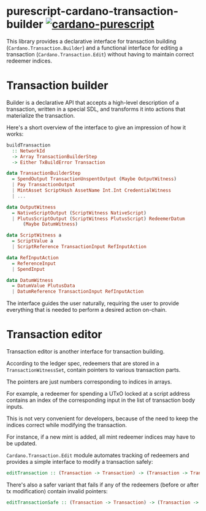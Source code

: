 # purescript-cardano-transaction-builder [![cardano-purescript](https://img.shields.io/badge/cardano--purescript?logo=cardano&logoColor=white&label=cardano-purescript&labelColor=blue&color=blue)](https://github.com/klntsky/cardano-purescript)

This library provides a declarative interface for transaction building (`Cardano.Transaction.Builder`) and a functional interface for editing a transaction (`Cardano.Transaction.Edit`) without having to maintain correct redeemer indices.

# Transaction builder

Builder is a declarative API that accepts a high-level description of a transaction, written in a special SDL, and transforms it into actions that materialize the transaction.

Here's a short overview of the interface to give an impression of how it works:

```purescript
buildTransaction
  :: NetworkId
  -> Array TransactionBuilderStep
  -> Either TxBuildError Transaction

data TransactionBuilderStep
  = SpendOutput TransactionUnspentOutput (Maybe OutputWitness)
  | Pay TransactionOutput
  | MintAsset ScriptHash AssetName Int.Int CredentialWitness
  | ...

data OutputWitness
  = NativeScriptOutput (ScriptWitness NativeScript)
  | PlutusScriptOutput (ScriptWitness PlutusScript) RedeemerDatum
      (Maybe DatumWitness)

data ScriptWitness a
  = ScriptValue a
  | ScriptReference TransactionInput RefInputAction

data RefInputAction
  = ReferenceInput
  | SpendInput

data DatumWitness
  = DatumValue PlutusData
  | DatumReference TransactionInput RefInputAction
```

The interface guides the user naturally, requiring the user to provide everything that is needed to perform a desired action on-chain.

# Transaction editor

Transaction editor is another interface for transaction building.

According to the ledger spec, redeemers that are stored in a
`TransactionWitnessSet`, contain pointers to various transaction parts.

The pointers are just numbers corresponding to indices in arrays.

For example, a redeemer for spending a UTxO locked at a script address
contains an index of the corresponding input in the
list of transaction body inputs.

This is not very convenient for developers, because of the need to
keep the indices correct while modifying the transaction.

For instance, if a new mint is added, all mint redeemer indices may have to
be updated.

`Cardano.Transaction.Edit` module automates tracking of redeemers and provides a simple interface to modify a transaction safely:

```purescript
editTransaction :: (Transaction -> Transaction) -> (Transaction -> Transaction)
```

There's also a safer variant that fails if any of the redeemers (before or after tx modification) contain invalid pointers:

```purescript
editTransactionSafe :: (Transaction -> Transaction) -> (Transaction -> Maybe Transaction)
```
